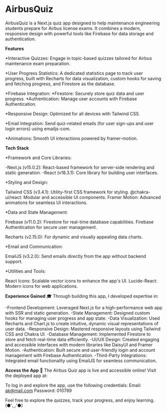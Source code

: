 # AirbusQuiz

AirbusQuiz is a Next.js quiz app designed to help maintenance engineering students prepare for Airbus license exams. It combines a modern, responsive design with powerful tools like Firebase for data storage and authentication.

**Features**

*Interactive Quizzes: Engage in topic-based quizzes tailored for Airbus maintenance exam preparation.

*User Progress Statistics: A dedicated statistics page to track user progress, built with Recharts for data visualization, custom hooks for saving and fetching progress, and Firestore as the database.

*Firebase Integration: 
  *Firestore: Securely store quiz data and user progress. 
  *Authentication: Manage user accounts with Firebase Authentication.

*Responsive Design: Optimized for all devices with Tailwind CSS.

*Email Integration: Send quiz-related emails (for user sign-ups and user login errors) using emailjs-com.

*Animations: Smooth UI interactions powered by framer-motion.

**Tech Stack**

*Framework and Core Libraries:

  -Next.js (v15.0.2): React-based framework for server-side rendering and static generation.
  -React (v18.3.1): Core library for building user interfaces.

*Styling and Design:

  Tailwind CSS (v3.4.1): Utility-first CSS framework for styling.
  @chakra-ui/react: Modular and accessible UI components.
  Framer Motion: Advanced animations for seamless UI interactions.

*Data and State Management:

  Firebase (v11.0.2):
  Firestore for real-time database capabilities.
  Firebase Authentication for secure user management.

  Recharts (v2.15.0): For dynamic and visually appealing data charts.

*Email and Communication:

  EmailJS (v3.2.0): Send emails directly from the app without backend support.

*Utilities and Tools:

  React Icons: Scalable vector icons to enhance the app's UI.
  Lucide-React: Modern icons for web applications.


**Experience Gained** 🎓
  Through building this app, I developed expertise in:

  -Frontend Development: Leveraged Next.js for a high-performance web app with SSR and static generation.
  -State Management: Designed custom hooks for managing user progress and app state.
  -Data Visualization: Used Recharts and Chart.js to create intuitive, dynamic visual representations of user data.
  -Responsive Design: Mastered responsive layouts using Tailwind CSS and Chakra UI.
  -Database Management: Implemented Firestore to store and fetch real-time data efficiently.
  -UI/UX Design: Created engaging and accessible interfaces with modern libraries like DaisyUI and Framer Motion.
  -Authentication: Built secure and user-friendly login and account management with Firebase Authentication.
  -Third-Party Integrations: Integrated email functionality using EmailJS for seamless communication.

**Access the App** 🚀
The Airbus Quiz app is live and accessible online! Visit the deployed app at: 

To log in and explore the app, use the following credentials:
Email: ak@mail.com
Password: 010789

Feel free to explore the quizzes, track your progress, and enjoy learning.(●'◡'●)
